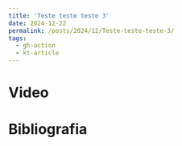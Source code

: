 ```yaml
---
title: 'Teste teste teste 3'
date: 2024-12-22
permalink: /posts/2024/12/Teste-teste-teste-3/
tags:
  - gh-action
  - kt-article
---
```


# Video


# Bibliografia


